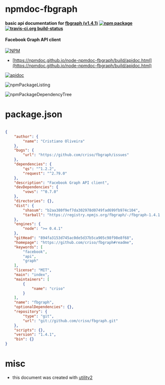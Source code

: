# npmdoc-fbgraph

#### basic api documentation for  [fbgraph (v1.4.1)](https://github.com/criso/fbgraph#readme)  [![npm package](https://img.shields.io/npm/v/npmdoc-fbgraph.svg?style=flat-square)](https://www.npmjs.org/package/npmdoc-fbgraph) [![travis-ci.org build-status](https://api.travis-ci.org/npmdoc/node-npmdoc-fbgraph.svg)](https://travis-ci.org/npmdoc/node-npmdoc-fbgraph)

#### Facebook Graph API client

[![NPM](https://nodei.co/npm/fbgraph.png?downloads=true&downloadRank=true&stars=true)](https://www.npmjs.com/package/fbgraph)

- [https://npmdoc.github.io/node-npmdoc-fbgraph/build/apidoc.html](https://npmdoc.github.io/node-npmdoc-fbgraph/build/apidoc.html)

[![apidoc](https://npmdoc.github.io/node-npmdoc-fbgraph/build/screenCapture.buildCi.browser.%252Ftmp%252Fbuild%252Fapidoc.html.png)](https://npmdoc.github.io/node-npmdoc-fbgraph/build/apidoc.html)

![npmPackageListing](https://npmdoc.github.io/node-npmdoc-fbgraph/build/screenCapture.npmPackageListing.svg)

![npmPackageDependencyTree](https://npmdoc.github.io/node-npmdoc-fbgraph/build/screenCapture.npmPackageDependencyTree.svg)



# package.json

```json

{
    "author": {
        "name": "Cristiano Oliveira"
    },
    "bugs": {
        "url": "https://github.com/criso/fbgraph/issues"
    },
    "dependencies": {
        "qs": "^1.2.2",
        "request": "^2.79.0"
    },
    "description": "Facebook Graph API client",
    "devDependencies": {
        "vows": "^0.7.0"
    },
    "directories": {},
    "dist": {
        "shasum": "b2aa380f9ef7da302978d0749fad699fb974c104",
        "tarball": "https://registry.npmjs.org/fbgraph/-/fbgraph-1.4.1.tgz"
    },
    "engines": {
        "node": ">= 0.4.1"
    },
    "gitHead": "894fa3153d745ac0de5d37b5ca905c98f98e8f68",
    "homepage": "https://github.com/criso/fbgraph#readme",
    "keywords": [
        "facebook",
        "api",
        "graph"
    ],
    "license": "MIT",
    "main": "index",
    "maintainers": [
        {
            "name": "criso"
        }
    ],
    "name": "fbgraph",
    "optionalDependencies": {},
    "repository": {
        "type": "git",
        "url": "git://github.com/criso/fbgraph.git"
    },
    "scripts": {},
    "version": "1.4.1",
    "bin": {}
}
```



# misc
- this document was created with [utility2](https://github.com/kaizhu256/node-utility2)
